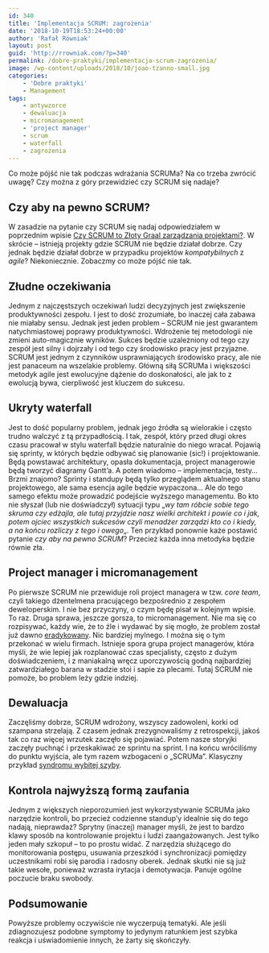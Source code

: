 ```yaml
---
id: 340
title: 'Implementacja SCRUM: zagrożenia'
date: '2018-10-19T18:53:24+00:00'
author: 'Rafał Równiak'
layout: post
guid: 'http://rrowniak.com/?p=340'
permalink: /dobre-praktyki/implementacja-scrum-zagrozenia/
image: /wp-content/uploads/2018/10/joao-tzanno-small.jpg
categories:
    - 'Dobre praktyki'
    - Management
tags:
    - antywzorce
    - dewaluacja
    - micromanagement
    - 'project manager'
    - scrum
    - waterfall
    - zagrożenia
---
```


Co może pójść nie tak podczas wdrażania SCRUMa? Na co trzeba zwrócić uwagę? Czy można z góry przewidzieć czy SCRUM się nadaje?

## Czy aby na pewno SCRUM?

W zasadzie na pytanie czy SCRUM się nadaj odpowiedziałem w poprzednim wpisie [Czy SCRUM to Złoty Graal zarządzania projektami?](http://rrowniak.com/it/czy-scrum-to-zloty-graal-zarzadzania-projektami/). W skrócie – istnieją projekty gdzie SCRUM nie będzie działał dobrze. Czy jednak będzie działał dobrze w przypadku projektów *kompatybilnych* z *agile*? Niekoniecznie. Zobaczmy co może pójść nie tak.

## Złudne oczekiwania

Jednym z najczęstszych oczekiwań ludzi decyzyjnych jest zwiększenie produktywności zespołu. I jest to dość zrozumiałe, bo inaczej cała zabawa nie miałaby sensu. Jednak jest jeden problem – SCRUM nie jest gwarantem natychmiastowej poprawy produktywności. Wdrożenie tej metodologii nie zmieni auto-magicznie wyników. Sukces będzie uzależniony od tego czy zespół jest silny i dojrzały i od tego czy środowisko pracy jest przyjazne. SCRUM jest jednym z czynników usprawniających środowisko pracy, ale nie jest panaceum na wszelakie problemy. Główną siłą SCRUMa i większości metodyk agile jest ewolucyjne dążenie do doskonałości, ale jak to z ewolucją bywa, cierpliwość jest kluczem do sukcesu.

## Ukryty waterfall

Jest to dość popularny problem, jednak jego źródła są wielorakie i często trudno walczyć z tą przypadłością. I tak, zespół, który przed długi okres czasu pracował w stylu waterfall będzie naturalnie do niego wracał. Pojawią się sprinty, w których będzie odbywać się planowanie (sic!) i projektowanie. Będą powstawać architektury, opasła dokumentacja, project managerowie będą tworzyć diagramy Gantt’a. A potem wiadomo – implementacja, testy… Brzmi znajomo? Sprinty i standupy będą tylko przeglądem aktualnego stanu projektowego, ale sama esencja agile będzie wypaczona… Ale do tego samego efektu może prowadzić podejście wyższego managementu. Bo kto nie słyszał (lub nie doświadczył) sytuacji typu „*wy tam róbcie sobie tego skruma czy edżajla, ale tutaj przyjdzie nasz wielki architekt i powie co i jak, potem ojciec wszystkich sukcesów czyli menadżer zarządzi kto co i kiedy, a na końcu rozliczy z tego i owego*„. Ten przykład ponownie każe postawić pytanie *czy aby na pewno SCRUM*? Przecież każda inna metodyka będzie równie zła.

## Project manager i micromanagement

Po pierwsze SCRUM nie przewiduje roli project managera w tzw. *core team*, czyli takiego dżentelmena pracującego bezpośrednio z zespołem deweloperskim. I nie bez przyczyny, o czym będę pisał w kolejnym wpisie. To raz. Druga sprawa, jeszcze gorsza, to micromanagement. Nie ma się co rozpisywać, każdy wie, że to źle i wydawać by się mogło, że problem został już dawno [eradykowany](https://pl.wikipedia.org/wiki/Eradykacja). Nic bardziej mylnego. I można się o tym przekonać w wielu firmach. Istnieje spora grupa project managerów, która myśli, że wie lepiej jak rozplanować czas specjalisty, często z dużym doświadczeniem, i z maniakalną wręcz uporczywością godną najbardziej zatwardziałego barana w stadzie stoi i sapie za plecami. Tutaj SCRUM nie pomoże, bo problem leży gdzie indziej.

## Dewaluacja

Zaczęliśmy dobrze, SCRUM wdrożony, wszyscy zadowoleni, korki od szampana strzelają. Z czasem jednak zrezygnowaliśmy z retrospekcji, jakoś tak co raz więcej wrzutek zaczęło się pojawiać. Potem nasze storyjki zaczęły puchnąć i przeskakiwać ze sprintu na sprint. I na końcu wróciliśmy do punktu wyjścia, ale tym razem wzbogaceni o „SCRUMa”. Klasyczny przykład [syndromu wybitej szyby](http://rrowniak.com/it/syndrom-wybitej-szyby/).

## Kontrola najwyższą formą zaufania

Jednym z większych nieporozumień jest wykorzystywanie SCRUMa jako narzędzie kontroli, bo przecież codzienne standup’y idealnie się do tego nadają, nieprawdaż? Sprytny (inaczej) manager myśli, że jest to bardzo klawy sposób na kontrolowanie projektu i ludzi zaangażowanych. Jest tylko jeden mały szkopuł – to po prostu widać. Z narzędzia służącego do monitorowania postępu, usuwania przeszkód i synchronizacji pomiędzy uczestnikami robi się parodia i radosny oberek. Jednak skutki nie są już takie wesołe, ponieważ wzrasta irytacja i demotywacja. Panuje ogólne poczucie braku swobody.

## Podsumowanie

Powyższe problemy oczywiście nie wyczerpują tematyki. Ale jeśli zdiagnozujesz podobne symptomy to jedynym ratunkiem jest szybka reakcja i uświadomienie innych, że żarty się skończyły.